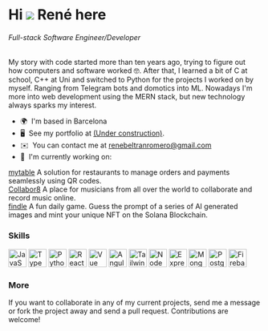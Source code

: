 # Hi ![](https://user-images.githubusercontent.com/18350557/176309783-0785949b-9127-417c-8b55-ab5a4333674e.gif) René here
###### Full-stack Software Engineer/Developer


My story with code started more than ten years ago, trying to figure out how computers and software worked 🤓. After that, I learned a bit of C at school, C++ at Uni and switched to Python for the projects I worked on by myself. Ranging from Telegram bots and domotics into ML. Nowadays I'm more into web development using the MERN stack, but new technology always sparks my interest.

* 🌍  I'm based in Barcelona
* 🖥️  See my portfolio at [(Under construction)](http://renebeltran.com).
* ✉️  You can contact me at [renebeltranromero@gmail.com](mailto:renebeltranromero@gmail.com)
* 🚀  I'm currently working on: <br/>

[mytable](https://mytable.tech)
A solution for restaurants to manage orders and payments seamlessly using QR codes. <br/>
[Collabor8](https://collabor8.me)
A place for musicians from all over the world to collaborate and record music online. <br/>
[findle](https://findle.live)
A fun daily game. Guess the prompt of a series of AI generated images and mint your unique NFT on the Solana Blockchain. <br/>

### Skills  

<p align="left"> <a href="https://developer.mozilla.org/en-US/docs/Web/JavaScript" target="_blank" rel="noreferrer"><img src="https://raw.githubusercontent.com/danielcranney/readme-generator/main/public/icons/skills/javascript-colored.svg" width="36" height="36" alt="JavaScript" /></a> <a href="https://www.typescriptlang.org/" target="_blank" rel="noreferrer"><img src="https://raw.githubusercontent.com/danielcranney/readme-generator/main/public/icons/skills/typescript-colored.svg" width="36" height="36" alt="TypeScript" /></a> <a href="https://www.python.org/" target="_blank" rel="noreferrer"><img src="https://raw.githubusercontent.com/danielcranney/readme-generator/main/public/icons/skills/python-colored.svg" width="36" height="36" alt="Python" /></a> <a href="https://reactjs.org/" target="_blank" rel="noreferrer"><img src="https://raw.githubusercontent.com/danielcranney/readme-generator/main/public/icons/skills/react-colored.svg" width="36" height="36" alt="React" /></a> <a href="https://vuejs.org/" target="_blank" rel="noreferrer"><img src="https://raw.githubusercontent.com/danielcranney/readme-generator/main/public/icons/skills/vuejs-colored.svg" width="36" height="36" alt="Vue" /></a> <a href="https://angular.io/" target="_blank" rel="noreferrer"><img src="https://raw.githubusercontent.com/danielcranney/readme-generator/main/public/icons/skills/angularjs-colored.svg" width="36" height="36" alt="Angular" /></a> <a href="https://tailwindcss.com/" target="_blank" rel="noreferrer"><img src="https://raw.githubusercontent.com/danielcranney/readme-generator/main/public/icons/skills/tailwindcss-colored.svg" width="36" height="36" alt="TailwindCSS" /></a> <a href="https://nodejs.org/en/" target="_blank" rel="noreferrer"><img src="https://raw.githubusercontent.com/danielcranney/readme-generator/main/public/icons/skills/nodejs-colored.svg" width="36" height="36" alt="NodeJS" /></a> <a href="https://expressjs.com/" target="_blank" rel="noreferrer"><img src="https://raw.githubusercontent.com/danielcranney/readme-generator/main/public/icons/skills/express-colored-dark.svg" width="36" height="36" alt="Express" /></a> <a href="https://www.mongodb.com/" target="_blank" rel="noreferrer"><img src="https://raw.githubusercontent.com/danielcranney/readme-generator/main/public/icons/skills/mongodb-colored.svg" width="36" height="36" alt="MongoDB" /></a> <a href="https://www.postgresql.org/" target="_blank" rel="noreferrer"><img src="https://raw.githubusercontent.com/danielcranney/readme-generator/main/public/icons/skills/postgresql-colored.svg" width="36" height="36" alt="PostgreSQL" /></a> <a href="https://firebase.google.com/" target="_blank" rel="noreferrer"><img src="https://raw.githubusercontent.com/danielcranney/readme-generator/main/public/icons/skills/firebase-colored.svg" width="36" height="36" alt="Firebase" /></a> </p> 

### More

If you want to collaborate in any of my current projects, send me a message or fork the project away and send a pull request. Contributions are welcome!

